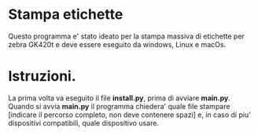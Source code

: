 # Stampa etichette
Questo programma e' stato ideato per la stampa massiva di etichette per zebra GK420t e deve essere eseguito da windows, Linux e macOs.

# Istruzioni.
La prima volta va eseguito il file **install.py**, prima di avviare **main.py**.
Quando si avvia **main.py** il programma chiedera' quale file stampare [indicare il percorso completo, non deve contenere spazi] e, in caso di piu' dispositivi compatibili, quale dispositivo usare.
